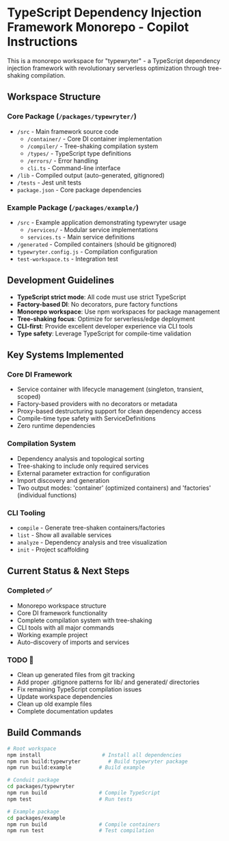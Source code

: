 # TypeScript Dependency Injection Framework Monorepo - Copilot Instructions

This is a monorepo workspace for "typewryter" - a TypeScript dependency injection framework with revolutionary serverless optimization through tree-shaking compilation.

## Workspace Structure

### Core Package (`/packages/typewryter/`)

- `/src` - Main framework source code
  - `/container/` - Core DI container implementation
  - `/compiler/` - Tree-shaking compilation system
  - `/types/` - TypeScript type definitions
  - `/errors/` - Error handling
  - `cli.ts` - Command-line interface
- `/lib` - Compiled output (auto-generated, gitignored)
- `/tests` - Jest unit tests
- `package.json` - Core package dependencies

### Example Package (`/packages/example/`)

- `/src` - Example application demonstrating typewryter usage
  - `/services/` - Modular service implementations
  - `services.ts` - Main service definitions
- `/generated` - Compiled containers (should be gitignored)
- `typewryter.config.js` - Compilation configuration
- `test-workspace.ts` - Integration test

## Development Guidelines

- **TypeScript strict mode**: All code must use strict TypeScript
- **Factory-based DI**: No decorators, pure factory functions
- **Monorepo workspace**: Use npm workspaces for package management
- **Tree-shaking focus**: Optimize for serverless/edge deployment
- **CLI-first**: Provide excellent developer experience via CLI tools
- **Type safety**: Leverage TypeScript for compile-time validation

## Key Systems Implemented

### Core DI Framework

- Service container with lifecycle management (singleton, transient, scoped)
- Factory-based providers with no decorators or metadata
- Proxy-based destructuring support for clean dependency access
- Compile-time type safety with ServiceDefinitions<T>
- Zero runtime dependencies

### Compilation System

- Dependency analysis and topological sorting
- Tree-shaking to include only required services
- External parameter extraction for configuration
- Import discovery and generation
- Two output modes: 'container' (optimized containers) and 'factories' (individual functions)

### CLI Tooling

- `compile` - Generate tree-shaken containers/factories
- `list` - Show all available services
- `analyze` - Dependency analysis and tree visualization
- `init` - Project scaffolding

## Current Status & Next Steps

### Completed ✅

- Monorepo workspace structure
- Core DI framework functionality
- Complete compilation system with tree-shaking
- CLI tools with all major commands
- Working example project
- Auto-discovery of imports and services

### TODO 🚧

- Clean up generated files from git tracking
- Add proper .gitignore patterns for lib/ and generated/ directories
- Fix remaining TypeScript compilation issues
- Update workspace dependencies
- Clean up old example files
- Complete documentation updates

## Build Commands

```bash
# Root workspace
npm install                    # Install all dependencies
npm run build:typewryter         # Build typewryter package
npm run build:example         # Build example

# Conduit package
cd packages/typewryter
npm run build                 # Compile TypeScript
npm test                      # Run tests

# Example package
cd packages/example
npm run build                 # Compile containers
npm run test                  # Test compilation
```
